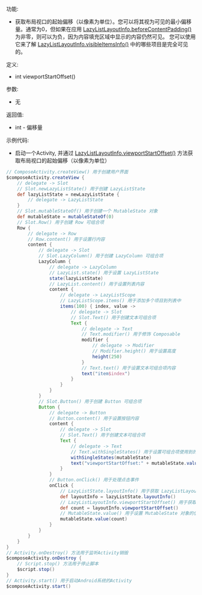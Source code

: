 功能:

+ 获取布局视口的起始偏移（以像素为单位）。您可以将其视为可见的最小偏移量。通常为0，但如果在应用
  [LazyListLayoutInfo.beforeContentPadding()](/API/UI/Compose/State/LazyListState/LazyListLayoutInfo/README.md?id=beforeContentPadding)
  为非零，则可以为负，因为内容填充区域中显示的内容仍然可见。
  您可以使用它来了解 [LazyListLayoutInfo.visibleItemsInfo()](/API/UI/Compose/State/LazyListState/LazyListLayoutInfo/README.md?id=visibleItemsInfo)
  中的哪些项目是完全可见的。

定义:

+ int viewportStartOffset()

参数:

+ 无

返回值:

+ int - 偏移量

示例代码:

+ 启动一个Activity,
  并通过 [LazyListLayoutInfo.viewportStartOffset()](/API/UI/Compose/State/LazyListState/LazyListLayoutInfo/README.md?id=viewportStartOffset)
  方法获取布局视口的起始偏移（以像素为单位）

```groovy
// ComposeActivity.createView() 用于创建用户界面
$composeActivity.createView {
    // delegate -> Slot
    // Slot.newLazyListState() 用于创建 LazyListState
    def lazyListState = newLazyListState {
        // delegate -> LazyListState
    }
    // Slot.mutableStateOf() 用于创建一个 MutableState 对象
    def mutableState = mutableStateOf(0)
    // Slot.Row() 用于创建 Row 可组合项
    Row {
        // delegate -> Row
        // Row.content() 用于设置行内容
        content {
            // delegate -> Slot
            // Slot.LazyColumn() 用于创建 LazyColumn 可组合项
            LazyColumn {
                // delegate -> LazyColumn
                // LazyList.state() 用于设置 LazyListState
                state(lazyListState)
                // LazyList.content() 用于设置列表内容
                content {
                    // delegate -> LazyListScope
                    // LazyListScope.items() 用于添加多个项目到列表中
                    items(100) { index, value ->
                        // delegate -> Slot
                        // Slot.Text() 用于创建文本可组合项
                        Text {
                            // delegate -> Text
                            // Text.modifier() 用于修饰 Composable
                            modifier {
                                // delegate -> Modifier
                                // Modifier.height() 用于设置高度
                                height(250)
                            }
                            // Text.text() 用于设置文本可组合项内容
                            text("item$index")
                        }
                    }
                }
            }
            // Slot.Button() 用于创建 Button 可组合项
            Button {
                // delegate -> Button
                // Button.content() 用于设置按钮内容
                content {
                    // delegate -> Slot
                    // Slot.Text() 用于创建文本可组合项
                    Text {
                        // delegate -> Text
                        // Text.withSingleStates() 用于设置可组合项使用到的所有 SingleState
                        withSingleStates(mutableState)
                        text("viewportStartOffset:" + mutableState.value())
                    }
                }
                // Button.onClick() 用于处理点击事件
                onClick {
                    // LazyListState.layoutInfo() 用于获取 LazyListLayoutInfo 对象
                    def layoutInfo = lazyListState.layoutInfo()
                    // LazyListLayoutInfo.viewportStartOffset() 用于获取布局视口的起始偏移（以像素为单位）。
                    def count = layoutInfo.viewportStartOffset()
                    // MutableState.value() 用于设置 MutableState 对象的值.
                    mutableState.value(count)
                }
            }
        }
    }
}
// Activity.onDestroy() 方法用于监听Activity销毁
$composeActivity.onDestroy {
    // Script.stop() 方法用于停止脚本
    $script.stop()
}
// Activity.start() 用于启动Android系统的Activity
$composeActivity.start()
```